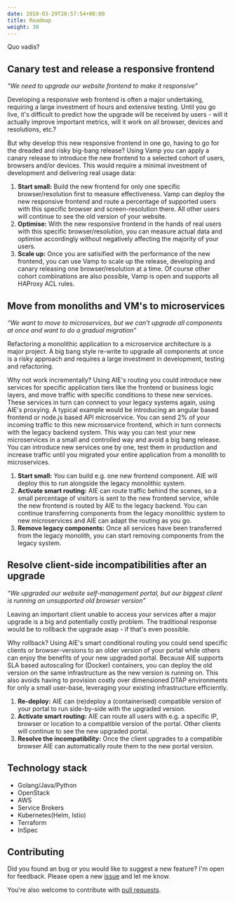 ```yaml
---
date: 2018-03-29T20:57:54+08:00
title: Roadmap
weight: 30
---
```


Quo vadis? 

## Canary test and release a responsive frontend

_“We need to upgrade our website frontend to make it responsive”_
  
Developing a responsive web frontend is often a major undertaking, requiring a large investment of hours and extensive testing. Until you go live, it's difficult to predict how the upgrade will be received by users - will it actually improve important metrics, will it work on all browser, devices and resolutions, etc.?   

But why develop this new responsive frontend in one go, having to go for the dreaded and risky big-bang release? Using Vamp you can apply a canary release to introduce the new frontend to a selected cohort of users, browsers and/or devices. This would require a minimal investment of development and delivering real usage data:

1. __Start small:__ Build the new frontend for only one specific browser/resolution first to measure effectiveness. Vamp can deploy the new responsive frontend and route a percentage of supported users with this specific browser and screen-resolution there. All other users will continue to see the old version of your website.
2. __Optimise:__ With the new responsive frontend in the hands of real users with this specific browser/resolution, you can measure actual data and optimise accordingly without negatively affecting the majority of your users.
3. __Scale up:__ Once you are satisified with the performance of the new frontend, you can use Vamp to scale up the release, developing and canary releasing one browser/resolution at a time. Of course other cohort combinations are also possible, Vamp is open and supports all HAProxy ACL rules.

## Move from monoliths and VM's to microservices

_“We want to move to microservices, but we can’t upgrade all components at once and want to do a gradual migration”_

Refactoring a monolithic application to a microservice architecture is a major project. A big bang style re-write to upgrade all components at once is a risky approach and requires a large investment in development, testing and refactoring.

Why not work incrementally? Using AIE's routing you could introduce new services for specific application tiers like the frontend or business logic layers, and move traffic with specific conditions to these new services. These services in turn can connect to your legacy systems again, using AIE's proxying. A typical example would be introducing an angular based frontend or node.js based API microservice. You can send 2% of your incoming traffic to this new microservice frontend, which in turn connects with the legacy backend system. This way you can test your new microservices in a small and controlled way and avoid a big bang release. You can introduce new services one by one, test them in production and increase traffic until you migrated your entire application from a monolith to microservices.

1. __Start small:__ You can build e.g. one new frontend component. AIE will deploy this to run alongside the legacy monolithic system.
2. __Activate smart routing:__ AIE can route traffic behind the scenes, so a small percentage of visitors is sent to the new frontend service, while the new frontend is routed by AIE to the legacy backend. You can continue transferring components from the legacy monolithic system to new microservices and AIE can adapt the routing as you go.
3. __Remove legacy components:__ Once all services have been transferred from the legacy monolith, you can start removing components from the legacy system.

## Resolve client-side incompatibilities after an upgrade

_“We upgraded our website self-management portal, but our biggest client is running an unsupported old browser version”_
  
Leaving an important client unable to access your services after a major upgrade is a big and potentially costly problem. The traditional response would be to rollback the upgrade asap - if that's even possible.  

Why rollback? Using AIE's smart conditional routing you could send specific clients or browser-versions to an older version of your portal while others can enjoy the benefits of your new upgraded portal. Because AIE supports SLA based autoscaling for (Docker) containers, you can deploy the old version on the same infrastructure as the new version is running on. This also avoids having to provision costly over dimensioned DTAP environments for only a small user-base, leveraging your existing infrastructure efficiently.

1. __Re-deploy:__ AIE can (re)deploy a (containerised) compatible version of your portal to run side-by-side with the upgraded version.
2. __Activate smart routing:__ AIE can route all users with e.g. a specific IP, browser or location to a compatible version of the portal. Other clients will continue to see the new upgraded portal.
3. __Resolve the incompatibility:__ Once the client upgrades to a compatible browser AIE can automatically route them to the new portal version.

## Technology stack

- Golang/Java/Python
- OpenStack
- AWS
- Service Brokers
- Kubernetes(Helm, Istio)
- Terraform
- InSpec

## Contributing

Did you found an bug or you would like to suggest a new feature? I'm open for feedback. Please open a new [issue](https://github.com/digitalcraftsman/hugo-material-docs/issues) and let me know.

You're also welcome to contribute with [pull requests](https://github.com/digitalcraftsman/hugo-material-docs/pulls).
